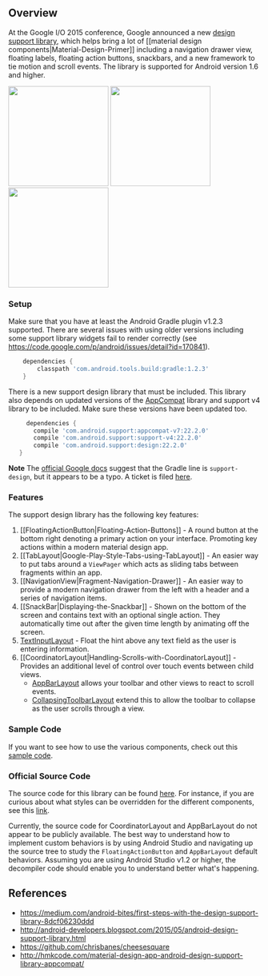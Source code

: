 ## Overview

At the Google I/O 2015 conference, Google announced a new [design support library](http://android-developers.blogspot.com/2015/05/android-design-support-library.html), which helps bring a lot of [[material design components|Material-Design-Primer]] including a navigation drawer view, floating labels, floating action buttons, snackbars, and a new framework to tie motion and scroll events.  The library is supported for Android version 1.6 and higher. 

<img src="http://cdn.androidpolice.com/wp-content/uploads/2014/10/nexus2cee_67-351x625.png" width="200" />
<a href="https://github.com/chrisbanes/cheesesquare"><img src="http://i.stack.imgur.com/Wb28n.png" width="200" /></a>
<a href="https://github.com/codepath/android_guides/wiki/Displaying-the-Snackbar"><img src="http://i.imgur.com/JSdKnP2.png" width="200" /></a>

### Setup

Make sure that you have at least the Android Gradle plugin v1.2.3 supported.  There are several issues with using older versions including some support library widgets fail to render correctly (see  https://code.google.com/p/android/issues/detail?id=170841).  

```gradle
    dependencies {
        classpath 'com.android.tools.build:gradle:1.2.3'
    }
```
There is a new support design library that must be included.   This library also depends on updated versions of the [AppCompat](http://android-developers.blogspot.com/2014/10/appcompat-v21-material-design-for-pre.html) library and support v4 library to be included.  Make sure these versions have been updated too.

   ```gradle
        dependencies {
          compile 'com.android.support:appcompat-v7:22.2.0'
          compile 'com.android.support:support-v4:22.2.0'
          compile 'com.android.support:design:22.2.0'
      }
   ```
   **Note** The [official Google docs](http://developer.android.com/tools/support-library/features.html#design) suggest that the Gradle line is `support-design`, but it   appears to be a typo.  A ticket is filed [here](https://code.google.com/p/android/issues/detail?id=175066).

### Features

The support design library has the following key features:

1. [[FloatingActionButton|Floating-Action-Buttons]] - A round button at the bottom right denoting a primary action on your interface. Promoting key actions within a modern material design app.
2. [[TabLayout|Google-Play-Style-Tabs-using-TabLayout]] - An easier way to put tabs around a `ViewPager` which acts as sliding tabs between fragments within an app.
3. [[NavigationView|Fragment-Navigation-Drawer]] - An easier way to provide a modern navigation drawer from the left with a header and a series of navigation items. 
4. [[SnackBar|Displaying-the-Snackbar]] - Shown on the bottom of the screen and contains text with an optional single action. They automatically time out after the given time length by animating off the screen.
5. [TextInputLayout](http://developer.android.com/reference/android/support/design/widget/TextInputLayout.html) - Float the hint above any text field as the user is entering information. 
6. [[CoordinatorLayout|Handling-Scrolls-with-CoordinatorLayout]] - Provides an additional level of control over touch events between child views.
     * [AppBarLayout](http://developer.android.com/reference/android/support/design/widget/AppBarLayout.html) allows your toolbar and other views to react to scroll events. 
     * [CollapsingToolbarLayout](http://developer.android.com/reference/android/support/design/widget/CollapsingToolbarLayout.html) extend this to allow the toolbar to collapse as the user scrolls through a view.  

### Sample Code

If you want to see how to use the various components, check out this [sample code](https://github.com/chrisbanes/cheesesquare).

### Official Source Code

The source code for this library can be found [here](https://android.googlesource.com/platform/frameworks/support.git/+/master/design/).  For instance, if you are curious about what styles can be overridden for the different components, see this [link](https://android.googlesource.com/platform/frameworks/support.git/+/master/design/res/values/styles.xml).

Currently, the source code for CoordinatorLayout and AppBarLayout do not appear to be publicly available. The best way to understand how to implement custom behaviors is by using Android Studio and navigating up the source tree to study the `FloatingActionButton` and `AppBarLayout` default behaviors.  Assuming you are using Android Studio v1.2 or higher, the decompiler code should enable you to understand better what's happening.

## References

* <https://medium.com/android-bites/first-steps-with-the-design-support-library-8dcf06230ddd>
* <http://android-developers.blogspot.com/2015/05/android-design-support-library.html>
* <https://github.com/chrisbanes/cheesesquare>
* <http://hmkcode.com/material-design-app-android-design-support-library-appcompat/>